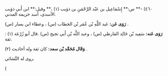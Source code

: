 ٤٦٠) -** س:** إِسْمَاعِيل بن عَبْد الرَّحْمَنِ بن ذؤيب (١) ،** وقيل:** ابن أَبي ذؤيب الأسدي، أسد خزيمة المدني.

**رَوَى عَن:** عَبد اللَّهِ بْن عُمَر بْن الخطاب (س) ، وعطاء ابن يسار (س) .

**رَوَى عَنه:** سَعِيد بْن خَالِد القارظي (س) ، وعبد اللَّه بْن أَبي نجيح (س) .قال أبو زُرْعَة (١) : ثقة.

**وَقَال مُحَمَّد بْن سعد:** كان ثقة وله أحاديث (٢) .

روى له النَّسَائي.

(